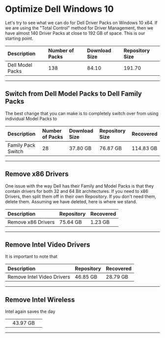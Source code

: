 # Optimize Dell Windows 10

Let's try to see what we can do for Dell Driver Packs on Windows 10 x64.  If we are using the "Total Control" method for Driver Management, then we have almost 140 Driver Packs at close to 192 GB of space.  This is our starting point.

| Description | Number of Packs | Download Size | Repository Size |
| :--- | :--- | :--- | :--- |
| Dell Model Packs | 138 | 84.10 | 191.70 |

---

## Switch from Dell Model Packs to Dell Family Packs

The best change that you can make is to completely switch over from using individual Model Packs to

| Description | Number of Packs | Download Size | Repository Size | Recovered |
| :--- | :--- | :--- | :--- | :--- |
| Family Pack Switch | 28 | 37.80 GB | 76.87 GB | 114.83 GB |

---

## Remove x86 Drivers

One issue with the way Dell has their Family and Model Packs is that they contain drivers for both 32 and 64 Bit architectures.  If you need to x86 Drivers, then split them off in their own Repository.  If you don't need them, delete them.  Assuming we have deleted, here is where we stand.

| Description | Repository | Recovered |
| :--- | :--- | :--- |
| Remove x86 Drivers | 75.64 GB | 1.23 GB |

---

## Remove Intel Video Drivers

It is important to note that

| Description | Repository | Recovered |
| :--- | :--- | :--- |
| Remove Intel Video Drivers | 46.85 GB | 28.79 GB |

---

## Remove Intel Wireless

Intel again saves the day

|  |  |  |
| :--- | :--- | :--- |
|  | 43.97 GB |  |

---





